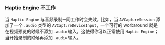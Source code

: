 ### Haptic Engine 不工作

当 `Haptic Engine` 与音频录制一同工作时会失效，比如，当 `AVCaptureSession` 添加了一个 `.audio` 类型的 `AVCaptureDeviceInput`，一个可行的 workaround 就是在视频预览的时候不添加 `.audio` 输入，这使得你可以正常使用 `Haptic Engine`；当开始录制的时候再添加 `.audio` 输入。

